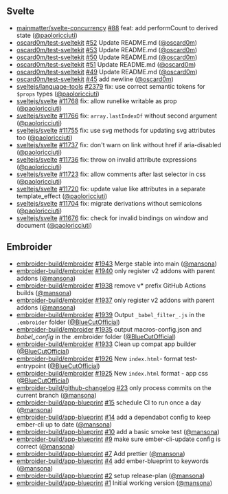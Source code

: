 ## Svelte

- [mainmatter/svelte-concurrency] [#88](https://github.com/mainmatter/svelte-concurrency/pull/88) feat: add performCount to derived state ([@paoloricciuti])
- [oscard0m/test-sveltekit] [#52](https://github.com/oscard0m/test-sveltekit/pull/52) Update README.md ([@oscard0m])
- [oscard0m/test-sveltekit] [#53](https://github.com/oscard0m/test-sveltekit/pull/53) Update README.md ([@oscard0m])
- [oscard0m/test-sveltekit] [#50](https://github.com/oscard0m/test-sveltekit/pull/50) Update README.md ([@oscard0m])
- [oscard0m/test-sveltekit] [#51](https://github.com/oscard0m/test-sveltekit/pull/51) Update README.md ([@oscard0m])
- [oscard0m/test-sveltekit] [#49](https://github.com/oscard0m/test-sveltekit/pull/49) Update README.md ([@oscard0m])
- [oscard0m/test-sveltekit] [#45](https://github.com/oscard0m/test-sveltekit/pull/45) add newline ([@oscard0m])
- [sveltejs/language-tools] [#2379](https://github.com/sveltejs/language-tools/pull/2379) fix: use correct semantic tokens for `$props` types ([@paoloricciuti])
- [sveltejs/svelte] [#11768](https://github.com/sveltejs/svelte/pull/11768) fix: allow runelike writable as prop ([@paoloricciuti])
- [sveltejs/svelte] [#11766](https://github.com/sveltejs/svelte/pull/11766) fix: `array.lastIndexOf` without second argument ([@paoloricciuti])
- [sveltejs/svelte] [#11755](https://github.com/sveltejs/svelte/pull/11755) fix: use svg methods for updating svg attributes too ([@paoloricciuti])
- [sveltejs/svelte] [#11737](https://github.com/sveltejs/svelte/pull/11737) fix: don't warn on link without href if aria-disabled ([@paoloricciuti])
- [sveltejs/svelte] [#11736](https://github.com/sveltejs/svelte/pull/11736) fix: throw on invalid attribute expressions ([@paoloricciuti])
- [sveltejs/svelte] [#11723](https://github.com/sveltejs/svelte/pull/11723) fix: allow comments after last selector in css ([@paoloricciuti])
- [sveltejs/svelte] [#11720](https://github.com/sveltejs/svelte/pull/11720) fix: update value like attributes in a separate template_effect ([@paoloricciuti])
- [sveltejs/svelte] [#11704](https://github.com/sveltejs/svelte/pull/11704) fix: migrate derivations without semicolons ([@paoloricciuti])
- [sveltejs/svelte] [#11676](https://github.com/sveltejs/svelte/pull/11676) fix: check for invalid bindings on window and document ([@paoloricciuti])

## Embroider

- [embroider-build/embroider] [#1943](https://github.com/embroider-build/embroider/pull/1943) Merge stable into main ([@mansona])
- [embroider-build/embroider] [#1940](https://github.com/embroider-build/embroider/pull/1940) only register v2 addons with parent addons ([@mansona])
- [embroider-build/embroider] [#1938](https://github.com/embroider-build/embroider/pull/1938) remove v\* prefix GitHub Actions builds ([@mansona])
- [embroider-build/embroider] [#1937](https://github.com/embroider-build/embroider/pull/1937) only register v2 addons with parent addons ([@mansona])
- [embroider-build/embroider] [#1939](https://github.com/embroider-build/embroider/pull/1939) Output `_babel_filter_.js` in the `.embroider` folder ([@BlueCutOfficial])
- [embroider-build/embroider] [#1935](https://github.com/embroider-build/embroider/pull/1935) output macros-config.json and _babel_config_ in the .embroider folder ([@BlueCutOfficial])
- [embroider-build/embroider] [#1933](https://github.com/embroider-build/embroider/pull/1933) Clean up compat app builder ([@BlueCutOfficial])
- [embroider-build/embroider] [#1926](https://github.com/embroider-build/embroider/pull/1926) New `index.html`- format test-entrypoint ([@BlueCutOfficial])
- [embroider-build/embroider] [#1925](https://github.com/embroider-build/embroider/pull/1925) New `index.html` format - app css ([@BlueCutOfficial])
- [embroider-build/github-changelog] [#23](https://github.com/embroider-build/github-changelog/pull/23) only process commits on the current branch ([@mansona])
- [embroider-build/app-blueprint] [#15](https://github.com/embroider-build/app-blueprint/pull/15) schedule CI to run once a day ([@mansona])
- [embroider-build/app-blueprint] [#14](https://github.com/embroider-build/app-blueprint/pull/14) add a dependabot config to keep ember-cli up to date ([@mansona])
- [embroider-build/app-blueprint] [#10](https://github.com/embroider-build/app-blueprint/pull/10) add a basic smoke test ([@mansona])
- [embroider-build/app-blueprint] [#9](https://github.com/embroider-build/app-blueprint/pull/9) make sure ember-cli-update config is correct ([@mansona])
- [embroider-build/app-blueprint] [#7](https://github.com/embroider-build/app-blueprint/pull/7) Add prettier ([@mansona])
- [embroider-build/app-blueprint] [#4](https://github.com/embroider-build/app-blueprint/pull/4) add ember-blueprint to keywords ([@mansona])
- [embroider-build/app-blueprint] [#2](https://github.com/embroider-build/app-blueprint/pull/2) setup release-plan ([@mansona])
- [embroider-build/app-blueprint] [#1](https://github.com/embroider-build/app-blueprint/pull/1) Initial working version ([@mansona])

[@BlueCutOfficial]: https://github.com/BlueCutOfficial
[@mansona]: https://github.com/mansona
[@oscard0m]: https://github.com/oscard0m
[@paoloricciuti]: https://github.com/paoloricciuti
[embroider-build/app-blueprint]: https://github.com/embroider-build/app-blueprint
[embroider-build/embroider]: https://github.com/embroider-build/embroider
[embroider-build/github-changelog]: https://github.com/embroider-build/github-changelog
[mainmatter/svelte-concurrency]: https://github.com/mainmatter/svelte-concurrency
[oscard0m/test-sveltekit]: https://github.com/oscard0m/test-sveltekit
[sveltejs/language-tools]: https://github.com/sveltejs/language-tools
[sveltejs/svelte]: https://github.com/sveltejs/svelte
